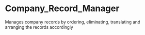 # Company_Record_Manager 
Manages company records by ordering, eliminating, translating and arranging the records accordingly  
